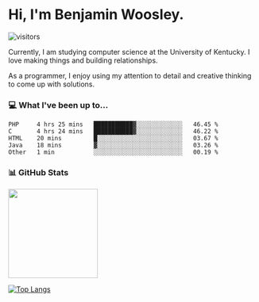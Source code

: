 # Hi, I'm **Benjamin Woosley**. 
![visitors](https://visitor-badge.glitch.me/badge?page_id=bdw271.bdw271)

Currently, I am studying computer science at the University of Kentucky. I love making things and building relationships.

As a programmer, I enjoy using my attention to detail and creative thinking to come up with solutions.

### 💻 What I've been up to...
<!--START_SECTION:waka-->
```text
PHP     4 hrs 25 mins   ███████████▓░░░░░░░░░░░░░   46.45 % 
C       4 hrs 24 mins   ███████████▓░░░░░░░░░░░░░   46.22 % 
HTML    20 mins         █░░░░░░░░░░░░░░░░░░░░░░░░   03.67 % 
Java    18 mins         ▓░░░░░░░░░░░░░░░░░░░░░░░░   03.26 % 
Other   1 min           ░░░░░░░░░░░░░░░░░░░░░░░░░   00.19 % 
```
<!--END_SECTION:waka-->

### 📊 GitHub Stats

<img height="180em" src="https://github-readme-stats.vercel.app/api?username=bdw271&show_icons=true&hide_border=true&&count_private=true&include_all_commits=true" />

[![Top Langs](https://github-readme-stats.vercel.app/api/top-langs/?username=bdw271)](https://github.com/anuraghazra/github-readme-stats)
